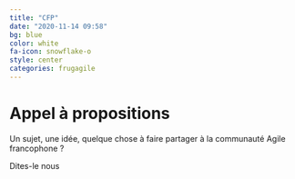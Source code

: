 ```yaml
---
title: "CFP"
date: "2020-11-14 09:58"
bg: blue
color: white
fa-icon: snowflake-o
style: center
categories: frugagile
---
```


# Appel à propositions

Un sujet, une idée, quelque chose à faire partager à la communauté Agile francophone ?

<p> Dites-le nous

 <a href="https://www.twitter.com/AgileFrug"><span class="fa-stack fa-lg">
 <i class="fa fa-circle fa-stack-2x"></i>
 <i class="fa fa-twitter fa-stack-1x" style="color: black;"></i>
 </span></a>

 <a href="https://www.linkedin.com/company/frug-agile"><span class="fa-stack fa-lg">
 <i class="fa fa-circle fa-stack-2x"></i>
 <i class="fa fa-linkedin fa-stack-1x" style="color: black;"></i>
 </span></a>

 <a href="https://www.linkedin.com/company/frug-agile"><span class="fa-stack fa-lg">
 <i class="fa fa-circle fa-stack-2x"></i>
 <i class="fa fa-instagram fa-stack-1x" style="color: black;"></i>
 </span></a>

 <a href="mailto:frugagilefrance@gmail.com"><span class="fa-stack fa-lg">
 <i class="fa fa-circle fa-stack-2x"></i>
 <i class="fa fa-envelope fa-stack-1x" style="color: black;"></i>
 </span></a>

</p>
